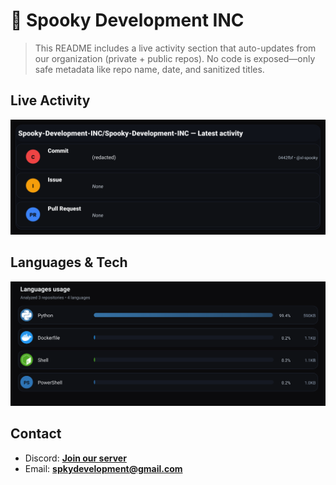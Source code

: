# 👻 Spooky Development INC

> This README includes a live activity section that auto-updates from our organization (private + public repos). No code is exposed—only safe metadata like repo name, date, and sanitized titles.

## Live Activity
![Repo Snapshot](./assets/repo-snapshot.svg?v=b4158f9366)

## Languages & Tech
![Languages Usage](./assets/languages.svg?v=370e1fdf4b)

## Contact
- Discord: **[Join our server](https://discord.gg/XYspZgEEJb)**
- Email: **spkydevelopment@gmail.com**
